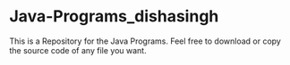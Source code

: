 # Java-Programs_dishasingh
This is a Repository for the Java Programs. Feel free to download or copy the source code of any file you want. 
